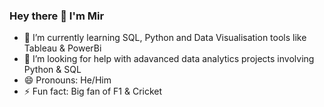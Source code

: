 ### Hey there 👋 I'm Mir 

- 🌱 I’m currently learning SQL, Python and Data Visualisation tools like Tableau & PowerBi
- 🤔 I’m looking for help with adavanced data analytics projects involving Python & SQL
- 😄 Pronouns: He/Him
- ⚡ Fun fact: Big fan of F1 & Cricket
